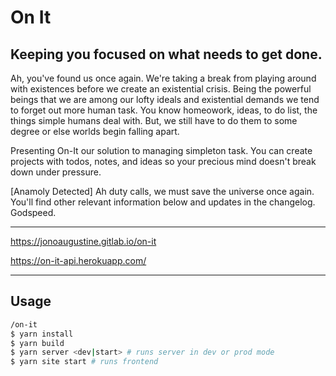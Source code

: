 # On It

Keeping you focused on what needs to get done.
---

Ah, you've found us once again. We're taking a break from playing around with existences before we create an existential crisis. Being the powerful beings that we are among our lofty ideals and existential demands we tend to forget out more human task. You know homeowork, ideas, to do list, the things simple humans deal with. But, we still have to do them to some degree or else worlds begin falling apart. 

Presenting On-It our solution to managing simpleton task. You can create projects with todos, notes, and ideas so your precious mind doesn't break down under pressure.

[Anamoly Detected] Ah duty calls, we must save the universe once again. You'll find other relevant information below and updates in the changelog. Godspeed.

---
https://jonoaugustine.gitlab.io/on-it

https://on-it-api.herokuapp.com/

---

## Usage

```bash
/on-it
$ yarn install
$ yarn build
$ yarn server <dev|start> # runs server in dev or prod mode
$ yarn site start # runs frontend
```